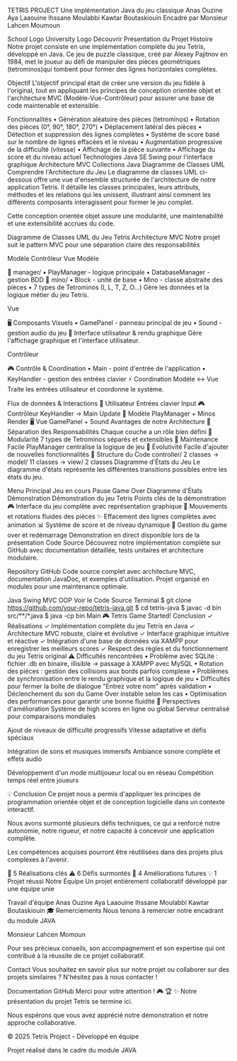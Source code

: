 TETRIS PROJECT
Une implémentation Java du jeu classique
Anas Ouzine
Aya Laaouine
Ihssane Moulabbi
Kawtar Boutaskiouin
Encadré par Monsieur Lahcen Moumoun

School Logo
University Logo
Découvrir
Présentation du Projet
Histoire
Notre projet consiste en une implémentation complète du jeu Tetris, développé en Java. Ce jeu de puzzle classique, créé par Alexey Pajitnov en 1984, met le joueur au défi de manipuler des pièces géométriques (tetrominos)qui tombent pour former des lignes horizontales complètes.

Objectif
L'objectif principal était de créer une version du jeu fidèle à l'original, tout en appliquant les principes de conception orientée objet et l'architecture MVC (Modèle-Vue-Contrôleur) pour assurer une base de code maintenable et extensible.

Fonctionnalités
•
Génération aléatoire des pièces (tetrominos)
•
Rotation des pièces (0°, 90°, 180°, 270°)
•
Déplacement latéral des pièces
•
Détection et suppression des lignes complètes
•
Système de score basé sur le nombre de lignes effacées et le niveau
•
Augmentation progressive de la difficulté (vitesse)
•
Affichage de la pièce suivante
•
Affichage du score et du niveau actuel
Technologies
Java SE
Swing pour l'interface graphique
Architecture MVC
Collections Java
Diagramme de Classes UML
Comprendre l'Architecture du Jeu
Le diagramme de classes UML ci-dessous offre une vue d'ensemble structurée de l'architecture de notre application Tetris. Il détaille les classes principales, leurs attributs, méthodes et les relations qui les unissent, illustrant ainsi comment les différents composants interagissent pour former le jeu complet.

Cette conception orientée objet assure une modularité, une maintenabilité et une extensibilité accrues du code.

Diagramme de Classes UML du Jeu Tetris
Architecture MVC
Notre projet suit le pattern MVC pour une séparation claire des responsabilités

Modèle
Contrôleur
Vue
Modèle

📁 manager/
•
PlayManager - logique principale
•
DatabaseManager - gestion BDD
📁 mino/
•
Block - unité de base
•
Mino - classe abstraite des pièces
•
7 types de Tetrominos (I, L, T, Z, O...)
Gère les données et la logique métier du jeu Tetris.

Vue

🖥️ Composants Visuels
•
GamePanel - panneau principal de jeu
•
Sound - gestion audio du jeu
🎨
Interface utilisateur & rendu graphique
Gère l'affichage graphique et l'interface utilisateur.

Contrôleur

🎮 Contrôle & Coordination
•
Main - point d'entrée de l'application
•
KeyHandler - gestion des entrées clavier
⚡
Coordination Modèle ↔ Vue
Traite les entrées utilisateur et coordonne le système.

Flux de données & Interactions
👤 Utilisateur
Entrées clavier
Input
🎮 Contrôleur
KeyHandler → Main
Update
🧠 Modèle
PlayManager + Minos
Render
🖥️ Vue
GamePanel + Sound
Avantages de notre Architecture
🔄
Séparation des Responsabilités
Chaque couche a un rôle bien défini
🧩
Modularité
7 types de Tetrominos séparés et extensibles
🔧
Maintenance Facile
PlayManager centralise la logique de jeu
🚀
Évolutivité
Facile d'ajouter de nouvelles fonctionnalités
📁 Structure du Code
controller/
2 classes
→
model/
11 classes
→
view/
2 classes
Diagramme d'États du Jeu
Le diagramme d'états représente les différentes transitions possibles entre les états du jeu.

Menu Principal
Jeu en cours
Pause
Game Over
Diagramme d'États
Démonstration
Démonstration du jeu Tetris
Points clés de la démonstration
🎮
Interface du jeu complète avec représentation graphique
🔄
Mouvements et rotations fluides des pièces
✨
Effacement des lignes complètes avec animation
📊
Système de score et de niveau dynamique
🔄
Gestion du game over et redémarrage
Démonstration en direct disponible lors de la présentation
Code Source
Découvrez notre implémentation complète sur GitHub avec documentation détaillée, tests unitaires et architecture modulaire.

Repository GitHub
Code source complet avec architecture MVC, documentation JavaDoc, et exemples d'utilisation. Projet organisé en modules pour une maintenance optimale.

Java
Swing
MVC
OOP
Voir le Code Source
Terminal
$ git clone https://github.com/your-repo/tetris-java.git $ cd tetris-java $ javac -d bin src/**/*.java $ java -cp bin Main 🎮 Tetris Game Started! 
Conclusion
✓
Réalisations
✓
Implémentation complète du jeu Tetris en Java
✓
Architecture MVC robuste, claire et évolutive
✓
Interface graphique intuitive et réactive
✓
Intégration d'une base de données via XAMPP pour enregistrer les meilleurs scores
✓
Respect des règles et du fonctionnement du jeu Tetris original
⚠
Difficultés rencontrées
•
Problème avec SQLite : fichier .db en binaire, illisible → passage à XAMPP avec MySQL
•
Rotation des pièces : gestion des collisions aux bords parfois complexe
•
Problèmes de synchronisation entre le rendu graphique et la logique de jeu
•
Difficultés pour fermer la boîte de dialogue "Entrez votre nom" après validation
•
Déclenchement du son du Game Over instable selon les cas
•
Optimisation des performances pour garantir une bonne fluidité
🚀
Perspectives d'amélioration
Système de high scores en ligne ou global
Serveur centralisé pour comparaisons mondiales

Ajout de niveaux de difficulté progressifs
Vitesse adaptative et défis spéciaux

Intégration de sons et musiques immersifs
Ambiance sonore complète et effets audio

Développement d'un mode multijoueur local ou en réseau
Compétition temps réel entre joueurs

💡
Conclusion
Ce projet nous a permis d'appliquer les principes de programmation orientée objet et de conception logicielle dans un contexte interactif.

Nous avons surmonté plusieurs défis techniques, ce qui a renforcé notre autonomie, notre rigueur, et notre capacité à concevoir une application complète.

Les compétences acquises pourront être réutilisées dans des projets plus complexes à l'avenir.

📝
5
Réalisations clés
⚠️
6
Défis surmontés
🚀
4
Améliorations futures
💡
1
Projet réussi
Notre Équipe
Un projet entièrement collaboratif développé par une équipe unie

Travail d'équipe
Anas Ouzine
Aya Laaouine
Ihssane Moulabbi
Kawtar Boutaskiouin
🎓
Remerciements
Nous tenons à remercier notre encadrant du module JAVA

Monsieur Lahcen Momoun

Pour ses précieux conseils, son accompagnement et son expertise qui ont contribué à la réussite de ce projet collaboratif.

Contact
Vous souhaitez en savoir plus sur notre projet ou collaborer sur des projets similaires ? N'hésitez pas à nous contacter !

Documentation
GitHub
Merci pour votre attention !
🎮
🏆
✨
Notre présentation du projet Tetris se termine ici.

Nous espérons que vous avez apprécié notre démonstration et notre approche collaborative.

© 2025 Tetris Project - Développé en équipe

Projet réalisé dans le cadre du module JAVA
